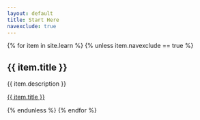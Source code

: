 ```yaml
---
layout: default
title: Start Here
navexclude: true
---
```


{% for item in site.learn %}
{% unless item.navexclude == true %}
  <h2>{{ item.title }}</h2>
  <p>{{ item.description }}</p>
  <p><a href="{{ item.url }}">{{ item.title }}</a></p>
{% endunless %}
{% endfor %}
